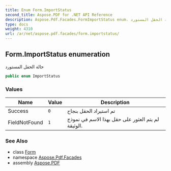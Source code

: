 ```yaml
---
title: Enum Form.ImportStatus
second_title: Aspose.PDF for .NET API Reference
description: Aspose.Pdf.Facades.FormImportStatus enum. حالة الحقل المستورد
type: docs
weight: 4310
url: /ar/net/aspose.pdf.facades/form.importstatus/
---
```

## Form.ImportStatus enumeration

حالة الحقل المستورد

```csharp
public enum ImportStatus
```

### Values

| Name | Value | Description |
| --- | --- | --- |
| Success | `0` | تم استيراد الحقل بنجاح |
| FieldNotFound | `1` | لم يتم العثور على حقل بهذا الاسم في نموذج الوثيقة. |

### See Also

* class [Form](../form/)
* namespace [Aspose.Pdf.Facades](../../aspose.pdf.facades/)
* assembly [Aspose.PDF](../../)